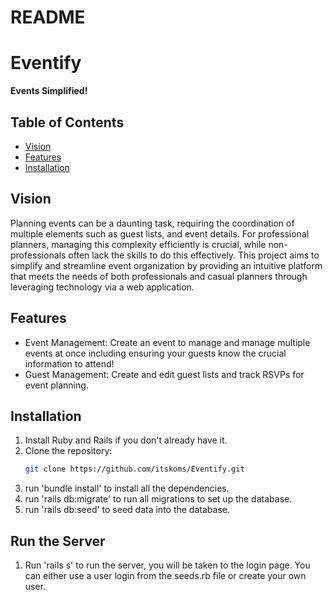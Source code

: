 # README

# Eventify
**Events Simplified!**

## Table of Contents
- [Vision](#vision)
- [Features](#features)
- [Installation](#installation)

## Vision
Planning events can be a daunting task, requiring the coordination of multiple elements such as guest lists, and event details. For professional planners, managing this complexity efficiently is crucial, while non-professionals often lack the skills to do this effectively. This project aims to simplify and streamline event organization by providing an intuitive platform that meets the needs of both professionals and casual planners through leveraging technology via a web application.

## Features
- Event Management: Create an event to manage and manage multiple events at once including ensuring your guests know the crucial information to attend!
- Guest Management: Create and edit guest lists and track RSVPs for event planning.

## Installation
1. Install Ruby and Rails if you don't already have it. 
2. Clone the repository:
   ```bash
   git clone https://github.com/itskoms/Eventify.git
3. run 'bundle install' to install all the dependencies.
4. run 'rails db:migrate' to run all migrations to set up the database.
5. run 'rails db:seed' to seed data into the database.

## Run the Server
1. Run 'rails s' to run the server, you will be taken to the login page. You can either use a user login from the seeds.rb file or create your own user.

